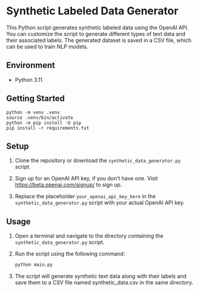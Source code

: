 # Synthetic Labeled Data Generator

This Python script generates synthetic labeled data using the OpenAI API. You can customize the script to generate different types of text data and their associated labels. The generated dataset is saved in a CSV file, which can be used to train NLP models.

## Environment

- Python 3.11

## Getting Started

    python -m venv .venv
    source .venv/bin/activate
    python -m pip install -U pip
    pip install -r requirements.txt

## Setup

1. Clone the repository or download the `synthetic_data_generator.py` script.

2. Sign up for an OpenAI API key, if you don't have one. Visit <https://beta.openai.com/signup/> to sign up.

3. Replace the placeholder `your_openai_api_key_here` in the `synthetic_data_generator.py` script with your actual OpenAI API key.

## Usage

1. Open a terminal and navigate to the directory containing the `synthetic_data_generator.py` script.

2. Run the script using the following command:

   ```bash
   python main.py
   ```

3. The script will generate synthetic text data along with their labels and save them to a CSV file named synthetic_data.csv in the same directory.
